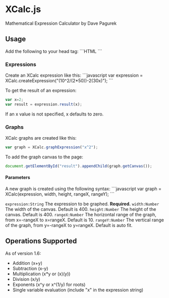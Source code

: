 <h1>XCalc.js</h1>
Mathematical Expression Calculator by Dave Pagurek

<h2>Usage</h2>
Add the following to your head tag:
```HTML
<script src="js/XCalc.js"></script>
```

<h3>Expressions</h3>
Create an XCalc expression like this:
```javascript
var expression = XCalc.createExpression("(10^2/(2*50))-2(30x)");
```

To get the result of an expression:
```javascript
var x=2;
var result = expression.result(x);
```
If an x value is not specified, x defaults to zero.

<h3>Graphs</h3>
XCalc graphs are created like this:

```javascript
var graph = XCalc.graphExpression("x^2");
```

To add the graph canvas to the page:
```javascript
document.getElementById("result").appendChild(graph.getCanvas());
```

<h4>Parameters</h4>
A new graph is created using the following syntax:
```javascript
var graph = XCalc(expression, width, height, rangeX, rangeY);
```

`expression:String` The expression to be graphed. <strong>Required.</strong>
`width:Number` The width of the canvas. Default is 400.
`height:Number` The height of the canvas. Default is 400.
`rangeX:Number` The horizontal range of the graph, from x=-rangeX to x=rangeX. Default is 10.
`rangeY:Number` The vertical range of the graph, from y=-rangeX to y=rangeX. Default is auto fit.


<h2>Operations Supported</h2>
As of version 1.6:
<ul>
	<li>Addition (x+y)</li>
	<li>Subtraction (x-y)</li>
	<li>Multiplication (x*y or (x)(y))</li>
	<li>Division (x/y)</li>
	<li>Exponents (x^y or x^(1/y) for roots)</li>
	<li>Single variable evaluation (include "x" in the expression string)</li>
</ul>